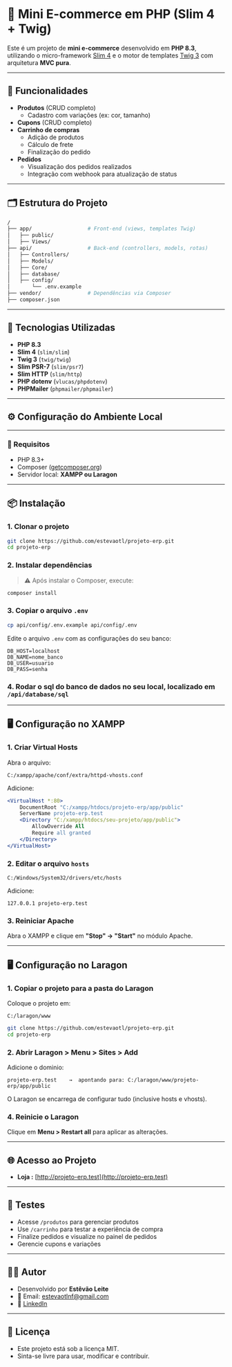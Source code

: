 # 🛒 Mini E-commerce em PHP (Slim 4 + Twig)

Este é um projeto de **mini e-commerce** desenvolvido em **PHP 8.3**, utilizando o micro-framework [Slim 4](https://www.slimframework.com/) e o motor de templates [Twig 3](https://twig.symfony.com/) com arquitetura **MVC pura**.

---

## 📌 Funcionalidades

- **Produtos** (CRUD completo)
  - Cadastro com variações (ex: cor, tamanho)
- **Cupons** (CRUD completo)
- **Carrinho de compras**
  - Adição de produtos
  - Cálculo de frete
  - Finalização do pedido
- **Pedidos**
  - Visualização dos pedidos realizados
  - Integração com webhook para atualização de status

---

## 🗂️ Estrutura do Projeto

```bash
/
├── app/                  # Front-end (views, templates Twig)
│   ├── public/
│   ├── Views/
├── api/                  # Back-end (controllers, models, rotas)
│   ├── Controllers/
│   ├── Models/
│   ├── Core/
│   ├── database/
│   ├── config/
│       └── .env.example
├── vendor/               # Dependências via Composer
├── composer.json
````

---

## 🚀 Tecnologias Utilizadas

* **PHP 8.3**
* **Slim 4** (`slim/slim`)
* **Twig 3** (`twig/twig`)
* **Slim PSR-7** (`slim/psr7`)
* **Slim HTTP** (`slim/http`)
* **PHP dotenv** (`vlucas/phpdotenv`)
* **PHPMailer** (`phpmailer/phpmailer`)

---

## ⚙️ Configuração do Ambiente Local

---

### 🧰 Requisitos

* PHP 8.3+
* Composer ([getcomposer.org](https://getcomposer.org/download/))
* Servidor local: **XAMPP ou Laragon**

---

## 📦 Instalação

### 1. Clonar o projeto

```bash
git clone https://github.com/estevaotl/projeto-erp.git
cd projeto-erp
```

### 2. Instalar dependências

> ⚠️ Após instalar o Composer, execute:

```bash
composer install
```

### 3. Copiar o arquivo `.env`

```bash
cp api/config/.env.example api/config/.env
```

Edite o arquivo `.env` com as configurações do seu banco:

```dotenv
DB_HOST=localhost
DB_NAME=nome_banco
DB_USER=usuario
DB_PASS=senha
```

### 4. Rodar o sql do banco de dados no seu local, localizado em `/api/database/sql`

---

## 🖥️ Configuração no XAMPP

### 1. Criar Virtual Hosts

Abra o arquivo:

```
C:/xampp/apache/conf/extra/httpd-vhosts.conf
```

Adicione:

```apache
<VirtualHost *:80>
    DocumentRoot "C:/xampp/htdocs/projeto-erp/app/public"
    ServerName projeto-erp.test
    <Directory "C:/xampp/htdocs/seu-projeto/app/public">
        AllowOverride All
        Require all granted
    </Directory>
</VirtualHost>
```

### 2. Editar o arquivo `hosts`

```
C:/Windows/System32/drivers/etc/hosts
```

Adicione:

```
127.0.0.1 projeto-erp.test
```

### 3. Reiniciar Apache

Abra o XAMPP e clique em **"Stop" → "Start"** no módulo Apache.

---

## 🖥️ Configuração no Laragon

### 1. Copiar o projeto para a pasta do Laragon

Coloque o projeto em:

```
C:/laragon/www
```

```bash
git clone https://github.com/estevaotl/projeto-erp.git
cd projeto-erp
```

### 2. Abrir Laragon > Menu > Sites > Add

Adicione o dominio:

```
projeto-erp.test    →  apontando para: C:/laragon/www/projeto-erp/app/public
```

O Laragon se encarrega de configurar tudo (inclusive hosts e vhosts).

### 4. Reinicie o Laragon

Clique em **Menu > Restart all** para aplicar as alterações.

---

## 🌐 Acesso ao Projeto

* **Loja :** [http://projeto-erp.test](http://projeto-erp.test)

---

## 🧪 Testes

* Acesse `/produtos` para gerenciar produtos
* Use `/carrinho` para testar a experiência de compra
* Finalize pedidos e visualize no painel de pedidos
* Gerencie cupons e variações

---

## 👨‍💻 Autor

- Desenvolvido por **Estêvão Leite**
- 📧 Email: [estevaotlnf@gmail.com](mailto:estevaotlnf@gmail.com)
- 🔗 [LinkedIn](https://linkedin.com/in/estevao-leite)

---

## 📄 Licença

- Este projeto está sob a licença MIT.
- Sinta-se livre para usar, modificar e contribuir.
